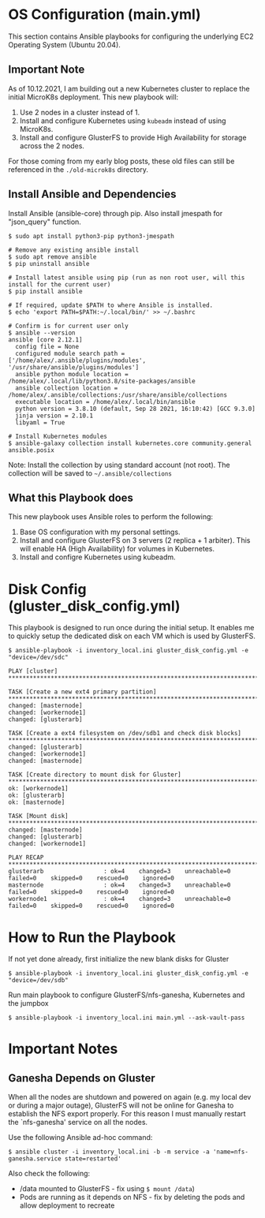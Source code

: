 # OS Configuration (main.yml)
This section contains Ansible playbooks for configuring the underlying EC2 Operating System (Ubuntu 20.04).

## Important Note
As of 10.12.2021, I am building out a new Kubernetes cluster to replace the initial MicroK8s deployment. This new playbook will:
 1) Use 2 nodes in a cluster instead of 1.
 2) Install and configure Kubernetes using `kubeadm` instead of using MicroK8s.
 3) Install and configure GlusterFS to provide High Availability for storage across the 2 nodes.

For those coming from my early blog posts, these old files can still be referenced in the `./old-microk8s` directory.

## Install Ansible and Dependencies
Install Ansible (ansible-core) through pip. Also install jmespath for "json_query" function.
```
$ sudo apt install python3-pip python3-jmespath

# Remove any existing ansible install
$ sudo apt remove ansible
$ pip uninstall ansible

# Install latest ansible using pip (run as non root user, will this install for the current user)
$ pip install ansible

# If required, update $PATH to where Ansible is installed.
$ echo 'export PATH=$PATH:~/.local/bin/' >> ~/.bashrc

# Confirm is for current user only
$ ansible --version
ansible [core 2.12.1]
  config file = None
  configured module search path = ['/home/alex/.ansible/plugins/modules', '/usr/share/ansible/plugins/modules']
  ansible python module location = /home/alex/.local/lib/python3.8/site-packages/ansible
  ansible collection location = /home/alex/.ansible/collections:/usr/share/ansible/collections
  executable location = /home/alex/.local/bin/ansible
  python version = 3.8.10 (default, Sep 28 2021, 16:10:42) [GCC 9.3.0]
  jinja version = 2.10.1
  libyaml = True

# Install Kubernetes modules
$ ansible-galaxy collection install kubernetes.core community.general ansible.posix
```
Note: Install the collection by using standard account (not root). The collection will be saved to `~/.ansible/collections`

## What this Playbook does
This new playbook uses Ansible roles to perform the following:

 1) Base OS configuration with my personal settings.
 2) Install and configure GlusterFS on 3 servers (2 replica + 1 arbiter). This will enable HA (High Availability) for volumes in Kubernetes.
 3) Install and configre Kubernetes using kubeadm.

# Disk Config (gluster_disk_config.yml)
This playbook is designed to run once during the initial setup. It enables me to quickly setup the dedicated disk on each VM which is used by GlusterFS.

```
$ ansible-playbook -i inventory_local.ini gluster_disk_config.yml -e "device=/dev/sdc"

PLAY [cluster] ***********************************************************************************************************************************************************************

TASK [Create a new ext4 primary partition] *******************************************************************************************************************************************
changed: [masternode]
changed: [workernode1]
changed: [glusterarb]

TASK [Create a ext4 filesystem on /dev/sdb1 and check disk blocks] *******************************************************************************************************************
changed: [glusterarb]
changed: [workernode1]
changed: [masternode]

TASK [Create directory to mount disk for Gluster] ************************************************************************************************************************************
ok: [workernode1]
ok: [glusterarb]
ok: [masternode]

TASK [Mount disk] ********************************************************************************************************************************************************************
changed: [masternode]
changed: [glusterarb]
changed: [workernode1]

PLAY RECAP ***************************************************************************************************************************************************************************
glusterarb                 : ok=4    changed=3    unreachable=0    failed=0    skipped=0    rescued=0    ignored=0
masternode                 : ok=4    changed=3    unreachable=0    failed=0    skipped=0    rescued=0    ignored=0
workernode1                : ok=4    changed=3    unreachable=0    failed=0    skipped=0    rescued=0    ignored=0
```

# How to Run the Playbook
If not yet done already, first initialize the new blank disks for Gluster
```
$ ansible-playbook -i inventory_local.ini gluster_disk_config.yml -e "device=/dev/sdb"
```

Run main playbook to configure GlusterFS/nfs-ganesha, Kubernetes and the jumpbox
```
$ ansible-playbook -i inventory_local.ini main.yml --ask-vault-pass
```

# Important Notes
## Ganesha Depends on Gluster
When all the nodes are shutdown and powered on again (e.g. my local dev or during a major outage), GlusterFS will not be online for Ganesha to establish the NFS export properly. For this reason I must manually restart the `nfs-ganesha' service on all the nodes.

Use the following Ansible ad-hoc command:
```
$ ansible cluster -i inventory_local.ini -b -m service -a 'name=nfs-ganesha.service state=restarted'
```

Also check the following:
 - /data mounted to GlusterFS - fix using `$ mount /data`)
 - Pods are running as it depends on NFS - fix by deleting the pods and allow deployment to recreate
